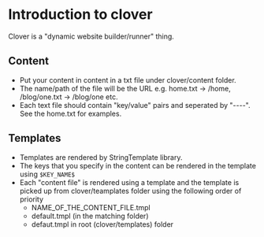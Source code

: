 # Introduction to clover

Clover is a "dynamic website builder/runner" thing.

## Content

* Put your content in content in a txt file under clover/content folder.
* The name/path of the file will be the URL e.g. home.txt -> /home, /blog/one.txt -> /blog/one etc.
* Each text file should contain "key/value" pairs and seperated by "----". See the home.txt for examples.

## Templates
* Templates are rendered by StringTemplate library.
* The keys that you specify in the content can be rendered in the template using `$KEY_NAME$`
* Each "content file" is rendered using a template and the template is picked up from clover/teamplates folder using the following order of priority
  * NAME_OF_THE_CONTENT_FILE.tmpl
  * default.tmpl (in the matching folder)
  * defaut.tmpl in root  (clover/templates) folder
